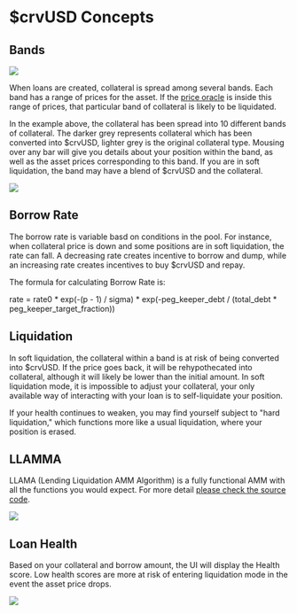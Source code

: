 # $crvUSD Concepts

## Bands

![](https://2254922201-files.gitbook.io/~/files/v0/b/gitbook-x-prod.appspot.com/o/spaces%2F-MFA0rQI3SzfbVFgp3Ic%2Fuploads%2FyMhYzWHxwO8F9TobC61D%2Fimage.png?alt=media&token=1da21e96-9df2-4f47-b6c3-34d9d3cbefd4)

When loans are created, collateral is spread among several bands. Each band has a range of prices for the asset. If the [price oracle](/factory-pools/understanding-oracles) is inside this range of prices, that particular band of collateral is likely to be liquidated.

In the example above, the collateral has been spread into 10 different bands of collateral. The darker grey represents collateral which has been converted into $crvUSD, lighter grey is the original collateral type. Mousing over any bar will give you details about your position within the band, as well as the asset prices corresponding to this band. If you are in soft liquidation, the band may have a blend of $crvUSD and the collateral.

![](https://2254922201-files.gitbook.io/~/files/v0/b/gitbook-x-prod.appspot.com/o/spaces%2F-MFA0rQI3SzfbVFgp3Ic%2Fuploads%2FZgFJQJm7ol1KmgK1BXXJ%2Fimage.png?alt=media&token=c05ef1d9-8918-4cf2-b041-a38716d9660d)

## Borrow Rate

The borrow rate is variable basd on conditions in the pool. For instance, when collateral price is down and some positions are in soft liquidation, the rate can fall. A decreasing rate creates incentive to borrow and dump, while an increasing rate creates incentives to buy $crvUSD and repay.

The formula for calculating Borrow Rate is:

rate = rate0 \* exp(-(p - 1) / sigma) \* exp(-peg\_keeper\_debt / (total\_debt \* peg\_keeper\_target\_fraction))

## Liquidation

In soft liquidation, the collateral within a band is at risk of being converted into $crvUSD. If the price goes back, it will be rehypothecated into collateral, although it will likely be lower than the initial amount. In soft liquidation mode, it is impossible to adjust your collateral, your only available way of interacting with your loan is to self-liquidate your position.

If your health continues to weaken, you may find yourself subject to "hard liquidation," which functions more like a usual liquidation, where your position is erased.

## LLAMMA

LLAMA (Lending Liquidation AMM Algorithm) is a fully functional AMM with all the functions you would expect. For more detail [please check the source code](https://github.com/curvefi/curve-stablecoin/blob/master/contracts/AMM.vy).

![](https://2254922201-files.gitbook.io/~/files/v0/b/gitbook-x-prod.appspot.com/o/spaces%2F-MFA0rQI3SzfbVFgp3Ic%2Fuploads%2FfqU10at9v0Zjz6T8ib4Y%2Fimage.png?alt=media&token=0bb40083-ab77-47c8-9995-649c665397b7)

## Loan Health

Based on your collateral and borrow amount, the UI will display the Health score. Low health scores are more at risk of entering liquidation mode in the event the asset price drops.

![](https://2254922201-files.gitbook.io/~/files/v0/b/gitbook-x-prod.appspot.com/o/spaces%2F-MFA0rQI3SzfbVFgp3Ic%2Fuploads%2FUAMEbNBOd49L66hIsxso%2Fimage.png?alt=media&token=bfd01ee5-faf7-4ad5-9574-48b085456950)
